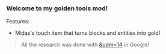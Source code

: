 ### Welcome to my golden tools mod!
Features:
- Midas's touch item that turns blocks and entities into gold!

> All the research was done with [&udm=14](https://udm14.com/) in Google!